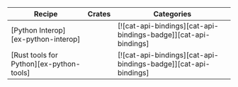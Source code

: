 | Recipe | Crates | Categories |
|--------|--------|------------|
| [Python Interop][ex-python-interop] |  | [![cat-api-bindings][cat-api-bindings-badge]][cat-api-bindings]  |
| [Rust tools for Python][ex-python-tools] |  | [![cat-api-bindings][cat-api-bindings-badge]][cat-api-bindings]  |
